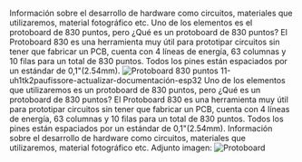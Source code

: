 Información sobre el desarrollo de hardware como circuitos, materiales que utilizaremos, material fotográfico etc.
Uno de los elementos es el protoboard de 830 puntos, pero ¿Qué es un protoboard de 830 puntos?
El Protoboard 830 es una herramienta muy útil para prototipar circuitos sin tener que fabricar un PCB, cuenta con 4 líneas de energía, 63 columnas y 10 filas para un total de 830 puntos. Todos los pines están espaciados por un estándar de 0,1"(2.54mm).
![Protoboard 830 puntos](Imágenes/protoboard.png)
11-uh1tk2paufissore-actualizar-documentación-esp32
Uno de los elementos que utilizaremos es un protoboard de 830 puntos, pero ¿Qué es un protoboard de 830 puntos?
El Protoboard 830 es una herramienta muy útil para prototipar circuitos sin tener que fabricar un PCB, cuenta con 4 líneas de energía, 63 columnas y 10 filas para un total de 830 puntos. Todos los pines están espaciados por un estándar de 0,1"(2.54mm).
Información sobre el desarrollo de hardware como circuitos, materiales que utilizaremos, material fotográfico etc.
Adjunto imagen: ![Protoboard](Imágenes/protoboard "Protoboard")
